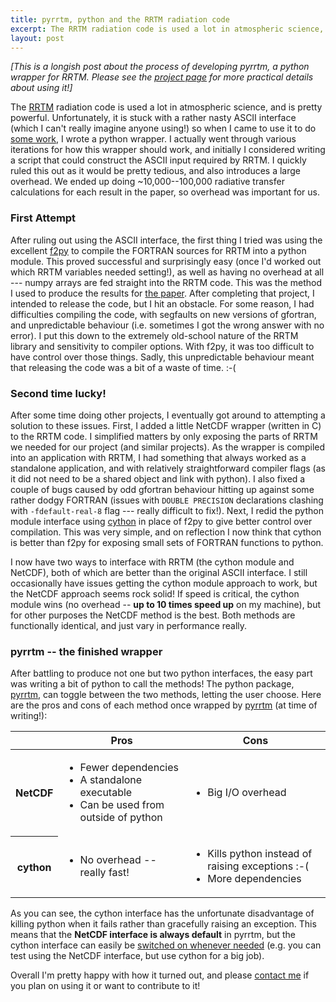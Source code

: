 ```yaml
---
title: pyrrtm, python and the RRTM radiation code
excerpt: The RRTM radiation code is used a lot in atmospheric science, and is pretty powerful. Unfortunately, it is stuck with a rather nasty ASCII interface (which I can't really imagine anyone using!) so when I came to use it to do some work, I wrote a python wrapper.
layout: post
---
```


*[This is a longish post about the process of developing pyrrtm, a python wrapper for RRTM. Please see the [project page](/pyrrtm.html) for more practical details about using it!]*

The [RRTM](http://rtweb.aer.com/rrtm_frame.html) radiation code is used a lot in atmospheric science, and is pretty powerful. Unfortunately, it is stuck with a rather nasty ASCII interface (which I can't really imagine anyone using!) so when I came to use it to do [some work](http://onlinelibrary.wiley.com/doi/10.1002/2013JD020772/abstract), I wrote a python wrapper. I actually went through various iterations for how this wrapper should work, and initially I considered writing a script that could construct the ASCII input required by RRTM. I quickly ruled this out as it would be pretty tedious, and also introduces a large overhead. We ended up doing ~10,000--100,000 radiative transfer calculations for each result in the paper, so overhead was important for us.

### First Attempt

After ruling out using the ASCII interface, the first thing I tried was using the excellent [f2py](http://cens.ioc.ee/projects/f2py2e/) to compile the FORTRAN sources for RRTM into a python module. This proved successful and surprisingly easy (once I'd worked out which RRTM variables needed setting!), as well as having no overhead at all --- numpy arrays are fed straight into the RRTM code. This was the method I used to produce the results for [the paper](http://onlinelibrary.wiley.com/doi/10.1002/2013JD020772/abstract). After completing that project, I intended to release the code, but I hit an obstacle. For some reason, I had difficulties compiling the code, with segfaults on new versions of gfortran, and unpredictable behaviour (i.e. sometimes I got the wrong answer with no error). I put this down to the extremely old-school nature of the RRTM library and sensitivity to compiler options. With f2py, it was too difficult to have control over those things. Sadly, this unpredictable behaviour meant that releasing the code was a bit of a waste of time. :-(

### Second time lucky!

After some time doing other projects, I eventually got around to attempting a solution to these issues. First, I added a little NetCDF wrapper (written in C) to the RRTM code. I simplified matters by only exposing the parts of RRTM we needed for our project (and similar projects). As the wrapper is compiled into an application with RRTM, I had something that always worked as a standalone application, and with relatively straightforward compiler flags (as it did not need to be a shared object and link with python). I also fixed a couple of bugs caused by odd gfortran behaviour hitting up against some rather dodgy FORTRAN (issues with ``DOUBLE PRECISION`` declarations clashing with ``-fdefault-real-8`` flag --- really difficult to fix!). Next, I redid the python module interface using [cython](http://www.cython.org) in place of f2py to give better control over compilation. This was very simple, and on reflection I now think that cython is better than f2py for exposing small sets of FORTRAN functions to python.

I now have two ways to interface with RRTM (the cython module and NetCDF), both of which are better than the original ASCII interface. I still occasionally have issues getting the cython module approach to work, but the NetCDF approach seems rock solid! If speed is critical, the cython module wins (no overhead -- **up to 10 times speed up** on my machine), but for other purposes the NetCDF method is the best. Both methods are functionally identical, and just vary in performance really.

### pyrrtm -- the finished wrapper

After battling to produce not one but two python interfaces, the easy part was writing a bit of python to call the methods! The python package, [pyrrtm](/pyrrtm.html), can toggle between the two methods, letting the user choose. Here are the pros and cons of each method once wrapped by [pyrrtm](/pyrrtm.html) (at time of writing!):

<center>
<table class="table table-bordered table-condensed" style="max-width:700px;">
  <thead><tr><th> </th><th>Pros</th> <th>Cons</th></tr></thead>
  <tbody>
    <tr><th>NetCDF</th>
        <td>
            <ul>
                <li>Fewer dependencies</li>
                <li>A standalone executable</li>
                <li>Can be used from outside of python</li>
            </ul>
        </td>
        <td>
            <ul>
                <li>Big I/O overhead</li>
            </ul>
        </td>
    </tr>
    <tr><th>cython</th>
        <td>
            <ul>
                <li>No overhead -- really fast!</li>
            </ul>
        </td>
        <td>
            <ul>
                <li>Kills python instead of raising exceptions :-(</li>
                <li>More dependencies</li>
            </ul>
        </td>
    </tr>
  </tbody>
</table>
</center>

As you can see, the cython interface has the unfortunate disadvantage of killing python when it fails rather than gracefully raising an exception. This means that the **NetCDF interface is always default** in pyrrtm, but the cython interface can easily be [switched on whenever needed](http://pyrrtm.flannaghan.com/native.html) (e.g. you can test using the NetCDF interface, but use cython for a big job).

Overall I'm pretty happy with how it turned out, and please [contact me](mailto:tomflannaghan@gmail.com) if you plan on using it or want to contribute to it!
